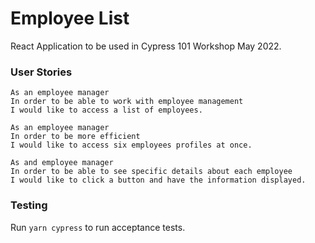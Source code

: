 # Employee List 
React Application to be used in Cypress 101 Workshop May 2022.

### User Stories
```
As an employee manager
In order to be able to work with employee management
I would like to access a list of employees.

As an employee manager
In order to be more efficient
I would like to access six employees profiles at once.

As and employee manager
In order to be able to see specific details about each employee
I would like to click a button and have the information displayed.
```


### Testing

Run `yarn cypress` to run acceptance tests.
